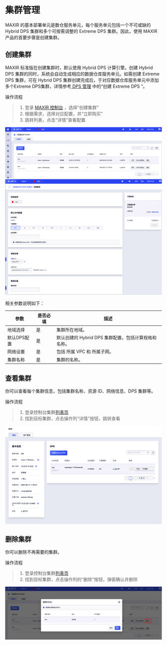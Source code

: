 
# 集群管理

MAXIR 的基本部署单元是数仓服务单元，每个服务单元包括一个不可或缺的 Hybrid DPS 集群和多个可按需调整的 Extreme DPS 集群。因此，使用 MAXIR 产品的首要步骤是创建集群。


## 创建集群

MAXIR 标准版在创建集群时，默认使用 Hybrid DPS 计算引擎。创建 Hybrid DPS 集群的同时，系统会自动生成相应的数据仓库服务单元。如需创建 Extreme DPS 集群，可在 Hybrid DPS 集群创建完成后，于对应数据仓库服务单元中添加多个Extreme DPS集群，详情参考[ DPS 管理](/maxir/guides/dps-clusters/manager-dps#创建-extreme-dps) 中的“创建 Extreme DPS ”。

操作流程
>1. 登录 [MAXIR 控制台](https://console.ucloud.cn/maxir/standard) ，选择“创建集群”
>2. 根据需求，选择对应配置，并“立即购买”
>3. 跳转列表，点击“详情”查看配置

![](/images/guide/introduction-1.png)
![](/images/guide/introduction-2.png)

相关参数说明如下：

| 参数 | 是否必填 | 描述 |
| --- | --- | --- |
| 地域选择 | 是 | 集群所在地域。 |
| 默认DPS配置 | 是 | 默认创建的 Hybrid DPS 集群配置，包括计算规格和名称。 |
| 网络设置 | 是 | 包括 所属 VPC 和 所属子网。 |
| 集群名称 | 是 | 集群的名称。 |


## 查看集群
你可以查看每个集群信息，包括集群名称、资源 ID、网络信息、DPS 集群等。

操作流程
>1. 登录控制台集群[列表页](https://console.ucloud.cn/maxir/standard)
>2. 找到目标集群，点击操作列“详情”按钮，跳转查看

![](/images/guide/introduction-3.png)


## 删除集群
你可以删除不再需要的集群。

操作流程
>1. 登录控制台集群[列表页](https://console.ucloud.cn/maxir/standard)
>2. 找到目标集群，点击操作列的“删除”按钮，弹窗确认并删除

![](/images/guide/introduction-4.png)




